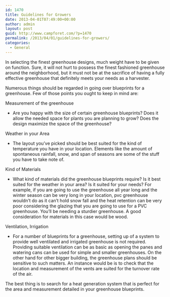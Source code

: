 ```yaml
---
id: 1470
title: Guidelines for Growers
date: 2013-04-01T07:49:00+00:00
author: admin
layout: post
guid: http://www.campforet.com/?p=1470
permalink: /2013/04/01/guidelines-for-growers/
categories:
  - General
---
```

In selecting the finest greenhouse designs, much weight have to be given on function. Sure, it will not hurt to possess the finest fashioned greenhouse around the neighborhood, but it must not be at the sacrifice of having a fully effective greenhouse that definitely meets your needs as a harvester.

Numerous things should be regarded in going over blueprints for a greenhouse. Few of those points you ought to keep in mind are:

Measurement of the greenhouse

* Are you happy with the size of certain greenhouse blueprints? Does it allow the needed space for plants you are planning to grow? Does the design maximize the space of the greenhouse?

Weather in your Area

* The layout you&#8217;ve picked should be best suited for the kind of temperature you have in your location. Elements like the amount of spontaneous rainfall, snow, and span of seasons are some of the stuff you have to take note of.

Kind of Materials

* What kind of materials did the greenhouse blueprints require? Is it best suited for the weather in your area? Is it suited for your needs? For example, if you are going to use the greenhouse all year long and the winter season can be very long in your location, pvc greenhouse wouldn&#8217;t do as it can&#8217;t hold snow fall and the heat retention can be very poor considering the glazing that you are going to use for a PVC greenhouse. You&#8217;ll be needing a sturdier greenhouse. A good consideration for materials in this case would be wood.

Ventilation, Irrigation

* For a number of blueprints for a greenhouse, setting up of a system to provide well ventilated and irrigated greenhouse is not required. Providing suitable ventilation can be as basic as opening the panes and watering cans can be used for simple and smaller greenhouses. On the other hand for other bigger building, the greenhouse plans should be sensitive to such matters. An instance would be is to check that the location and measurement of the vents are suited for the turnover rate of the air.

The best thing is to search for a heat generation system that is perfect for the area and measurement detailed in your greenhouse blueprints.